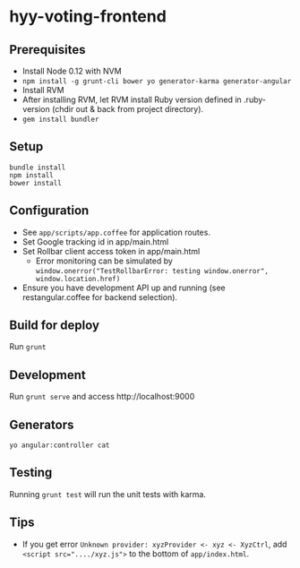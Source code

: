 # hyy-voting-frontend

## Prerequisites

- Install Node 0.12 with NVM
- `npm install -g grunt-cli bower yo generator-karma generator-angular`
- Install RVM
- After installing RVM, let RVM install Ruby version defined in .ruby-version (chdir out & back from project directory).
- `gem install bundler`

## Setup

~~~
bundle install
npm install
bower install
~~~

## Configuration

- See `app/scripts/app.coffee` for application routes.
- Set Google tracking id in app/main.html
- Set Rollbar client access token in app/main.html
  - Error monitoring can be simulated by
    `window.onerror("TestRollbarError: testing window.onerror", window.location.href)`
- Ensure you have development API up and running (see restangular.coffee for backend selection).

## Build for deploy

Run `grunt`

## Development

Run `grunt serve` and access http://localhost:9000

## Generators

`yo angular:controller cat`

## Testing

Running `grunt test` will run the unit tests with karma.

## Tips

* If you get error `Unknown provider: xyzProvider <- xyz <- XyzCtrl`,
  add `<script src="..../xyz.js">` to the bottom of `app/index.html`.
